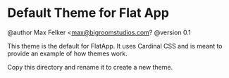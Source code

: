 Default Theme for Flat App
===
@author Max Felker <max@bigroomstudios.com?
@version 0.1

This theme is the default for FlatApp. It uses Cardinal CSS and is meant to provide an example of how themes work.

Copy this directory and rename it to create a new theme. 
